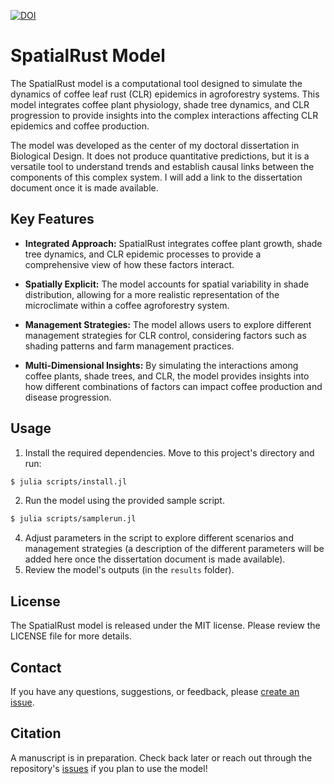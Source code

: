 [![DOI](https://zenodo.org/badge/677233131.svg)](https://zenodo.org/badge/latestdoi/677233131)

# SpatialRust Model

The SpatialRust model is a computational tool designed to simulate the dynamics of coffee leaf rust (CLR) epidemics in agroforestry systems. This model integrates coffee plant physiology, shade tree dynamics, and CLR progression to provide insights into the complex interactions affecting CLR epidemics and coffee production.

The model was developed as the center of my doctoral dissertation in Biological Design. It does not produce quantitative predictions, but it is a versatile tool to understand trends and establish causal links between the components of this complex system. I will add a link to the dissertation document once it is made available.

## Key Features

- **Integrated Approach:** SpatialRust integrates coffee plant growth, shade tree dynamics, and CLR epidemic processes to provide a comprehensive view of how these factors interact.

- **Spatially Explicit:** The model accounts for spatial variability in shade distribution, allowing for a more realistic representation of the microclimate within a coffee agroforestry system.

- **Management Strategies:** The model allows users to explore different management strategies for CLR control, considering factors such as shading patterns and farm management practices.

- **Multi-Dimensional Insights:** By simulating the interactions among coffee plants, shade trees, and CLR, the model provides insights into how different combinations of factors can impact coffee production and disease progression.

## Usage

1. Install the required dependencies. Move to this project's directory and run:
```bash
$ julia scripts/install.jl
```
2. Run the model using the provided sample script.
```bash
$ julia scripts/samplerun.jl
```
4. Adjust parameters in the script to explore different scenarios and management strategies (a description of the different parameters will be added here once the dissertation document is made available).
5. Review the model's outputs (in the `results` folder).

## License

The SpatialRust model is released under the MIT license. Please review the LICENSE file for more details.

## Contact

If you have any questions, suggestions, or feedback, please [create an issue](https://github.com/manuvanegas/SpatialRustModel/issues).

## Citation

A manuscript is in preparation. Check back later or reach out through the repository's [issues](https://github.com/manuvanegas/SpatialRustModel/issues) if you plan to use the model!

